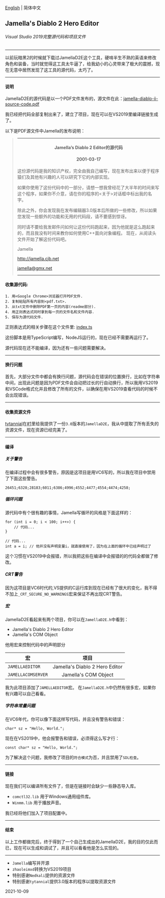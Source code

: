 [English](README.MD) | 简体中文
## Jamella's Diablo 2 Hero Editor ##
###### Visual Studio 2019完整源代码和项目文件
---------------------------------------------------------------
以前玩暗黑2的时候就下载过JamellaD2E这个工具，硬啃半生不熟的英语来修改角色和装备，当时就觉得这工具太牛逼了，给我幼小的心灵带来了极大的震撼，现在无意中居然发现了这工具的源代码，太巧了。

---------------------------------------------------------------
#### 说明
JamellaD2E的源代码是以一个PDF文件发布的，源文件在此：[jamella-diablo-ii-source-code.pdf](docs/jamella-diablo-ii-source-code.pdf)

我已经把代码全部复制出来了，建立了项目，现在可以在VS2019里编译链接生成了。

以下是PDF源文件中Jamella的发布说明：
>---------------------------------------------------------------
> #### <center>Jamella’s Diablo 2 Editor的源代码</center>
> #### <center>2001-03-17</center>
>
>这份源代码是我的知识产权，完全由我自己编写，现在发布出来以便于程序猿们及其他有兴趣的人可以研究下它的内部实现。
>
>如果你使用了这份代码中的一部分，请想一想我曾经花了大半年的时间来写这个程序，如果你不介意，请在你的程序的<关于>对话框中标出我的名字。
>
>除此之外，你会发现我在发布编辑器3.0版本后所做的一些修改，所以如果您发现一些额外的功能和无用的代码段，请不要感到惊讶。
>
>同时请不要给我发邮件问如何让这份代码跑起来，因为他就是这么跑起来的，而且我没有时间来教你如何使用C++面向对象编程。
>现在，从阅读头文件开始了解这份代码吧。
>
>
>Jamella
>
>http://jamella.cjb.net
>
>jamella@gmx.net
>
>---------------------------------------------------------------

#### 收集源代码:
```
1. 用<Google Chrome>浏览器打开PDF文件.
2. 复制粘贴所有内容到<pdf.txt>.
3. 从txt文件中删除PDF第一页的内容(readme部分).
4. 用正则表达式同时拿到每一页的文件名和文件内容.
5. 保存为源代码文件.
```

正则表达式的相关步骤在这个文件里: [index.ts](typescript/index.ts)

这份脚本是用TypeScript编写，NodeJS运行的，现在已经不需要再运行了。

源代码现在还不能编译，因为还有一些问题需要解决。

---------------------------------------------------------------
#### 换行问题

首先，大部分文件中都会有换行问题，源代码会在错误的位置换行，比如在字符串中间，出现此问题是因为PDF文件会自动把过长的行自动换行，所以我用VS2019和VSCode格式化并且修改了所有的文件，以确保在用VS2019查看代码的时候不会出现错误。

---------------------------------------------------------------
#### 收集资源文件

[tytannial](https://github.com/tytannial)在[#1](https://github.com/zhaoleimxd/JamellaD2E/issues/1)里给我提供了一份`3.0`版本的`JamellaD2E`，我从中提取了所有丢失的资源文件，现在资源已经完美了。

---------------------------------------------------------------
#### 编译

##### 关于警告
在编译过程中会有很多警告，原因是这项目是用VC6写的，所以我在项目中禁用了下面这些警告。
```
26451;6328;28183;6011;6386;4996;4552;4477;4554;4474;4258;
```

##### 循环问题
源代码中有个很有趣的事情，Jamella写循环的风格是下面这样的：
```
for (int i = 0; i < 100; i++>) {
    // 代码...
}

// 代码...
int a = i; // 他并没有声明变量i，就直接使用了，因为在上面的循环中已经声明过了
```
这个习惯在VS2019中会报错，所以我把这些在编译中会报错的的代码全都做了修改。

##### CRT警告
因为这项目是VC6时代的,VS提供的C运行库到现在已经有了很大的变化，我不得不加上`_CRT_SECURE_NO_WARNINGS`宏来保证不再出现CRT警告。

##### 宏
JamellaD2E看起来有两个项目，你可以在`JamellaD2E.h`中看到：
* Jamella's Diablo 2 Hero Editor
* Jamella's COM Object

他用宏来控制代码中的声明部分

宏|项目
---|:---:
`JAMELLAEDITOR`|Jamella's Diablo 2 Hero Editor
`JAMELLACOMSERVER`|Jamella's COM Object

我为此项目添加了`JAMELLAEDITOR`宏。
在`JamellaD2E.h`中仍然有很多宏，如果你有兴趣可以自己看看。

##### 字符串常量问题
在VC6年代，你可以像下面这样写代码，并且没有警告和错误：
```
char* sz = "Hello, World.";
```
现在在VS2019中，他会报警告和错误，必须得这么写才行：
```
const char* sz = "Hello, World.";
```
为了解决这个问题，我修改了项目的`符合模式`为否，并且禁用了`SDL检查`。

---------------------------------------------------------------
#### 链接
现在我们可以编译所有文件了，但是在链接时会缺少一些静态导入库。
* `comctl32.lib` 用于Windows通用组件库。
* `Winmm.lib` 用于播放声音。

我已经将他们加入了项目配置中。

---------------------------------------------------------------
#### 结束
以上工作都做完后，终于得到了一个自己生成出的JamellaD2E，我的目的仅此而已，现在可以生成和调试了，并且可以看看他是怎么实现的。

---------------------------------------------------------------
* `Jamella`编写并开源
* `zhaoleimxd`转换为VS2019项目
* 特别感谢`Nedkali`提供的资源文件
* 特别感谢`tytannial`提供3.0版本的程序以提取资源文件

2021-10-09
